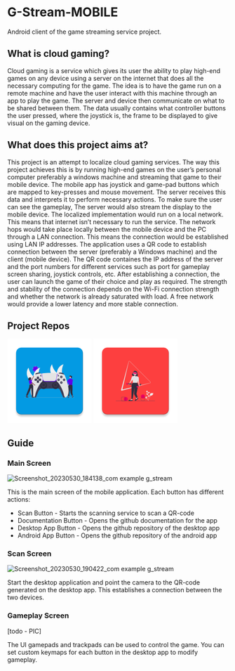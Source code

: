 # G-Stream-MOBILE

Android client of the game streaming service project.

## What is cloud gaming?

Cloud gaming is a service which gives its user the ability to play high-end games on any device using a server on the internet that does all the necessary computing for the game. The idea is to have the game run on a remote machine and have the user interact with this machine through an app to play the game. The server and device then communicate on what to be shared between them. The data usually contains what controller buttons the user pressed, where the joystick is, the frame to be displayed to give visual on the gaming device.

## What does this project aims at?

This project is an attempt to localize cloud gaming services. The way this project achieves this is by running high-end games on the user’s personal computer preferably a windows machine and streaming that game to their mobile device. The mobile app has joystick and game-pad buttons which are mapped to key-presses and mouse movement. The server receives this data and interprets it to perform necessary actions. To make sure the user can see the gameplay, The server would also stream the display to the mobile device. The localized implementation would run on a local network. This means that internet isn’t necessary to run the service. The network hops would take place locally between the mobile device and the PC through a LAN connection. This means the connection would be established using LAN IP addresses. The application uses a QR code to establish connection between the server (preferably a Windows machine) and the client (mobile device). The QR code containes the IP address of the server and the port numbers for different services such as port for gameplay screen sharing, joystick controls, etc. After establishing a connection, the user can launch the game of their choice and play as required. The strength and stability of the connection depends on the Wi-Fi connection strength and whether the network is already saturated with load. A free network would provide a lower latency and more stable connection.

## Project Repos

[![Game - Stream android app icon](https://github.com/Vaishnav-Kanhirathingal/G-Stream-MOBILE/blob/main/app/src/main/res/mipmap-xxxhdpi/ic_launcher.png?raw=true "[Game - Stream Mobile] - This app is responsible for sending control signals to the desktop side. It also displays gameplay streamed from the PC")](https://github.com/Vaishnav-Kanhirathingal/G-Stream-MOBILE)
[![Game - Stream desktop app icon](https://github.com/Vaishnav-Kanhirathingal/G-Stream-Desktop/blob/main/src/main/resources/app_icon_mipmap/mipmap-xxxhdpi/ic_launcher.png?raw=true "[Game - Stream Desktop] - This app is responsible for recieving control signals from the android side. It also streams gameplay to the android device")](https://github.com/Vaishnav-Kanhirathingal/G-Stream-Desktop)

## Guide

### Main Screen

![Screenshot_20230530_184138_com example g_stream](https://github.com/Vaishnav-Kanhirathingal/G-Stream-MOBILE/assets/94210466/9e932d86-bbc7-4cdc-9b52-b0f2c2af9a9e)

This is the main screen of the mobile application. Each button has different actions:

- Scan Button - Starts the scanning service to scan a QR-code
- Documentation Button - Opens the github documentation for the app
- Desktop App Button - Opens the github repository of the desktop app
- Android App Button - Opens the github repository of the android app

### Scan Screen

![Screenshot_20230530_190422_com example g_stream](https://github.com/Vaishnav-Kanhirathingal/G-Stream-MOBILE/assets/94210466/f2f441c5-c221-4c39-b383-52a8d892b81c)

Start the desktop application and point the camera to the QR-code generated on the desktop app. This establishes a connection between the two devices.

### Gameplay Screen

[todo - PIC]

The UI gamepads and trackpads can be used to control the game. You can set custom keymaps for each button in the desktop app to modify gameplay.
